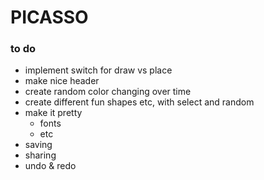 # PICASSO

### to do
- implement switch for draw vs place
- make nice header
- create random color changing over time
- create different fun shapes etc, with select and random
- make it pretty
    - fonts
    - etc
- saving
- sharing
- undo & redo